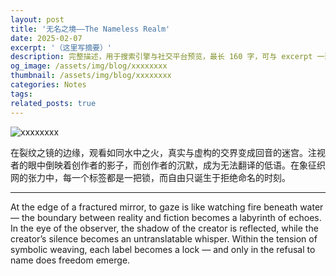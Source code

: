 ```yaml
---
layout: post
title: '无名之境——The Nameless Realm'
date: 2025-02-07
excerpt: '（这里写摘要）'
description: 完整描述，用于搜索引擎与社交平台预览，最长 160 字，可与 excerpt 一致
og_image: /assets/img/blog/xxxxxxxx
thumbnail: /assets/img/blog/xxxxxxxx
categories: Notes
tags: 
related_posts: true
---
```


<img src="/assets/img/blog/xxxxxxxx" alt="xxxxxxxx">

在裂纹之镜的边缘，观看如同水中之火，真实与虚构的交界变成回音的迷宫。注视者的眼中倒映着创作者的影子，而创作者的沉默，成为无法翻译的低语。在象征织网的张力中，每一个标签都是一把锁，而自由只诞生于拒绝命名的时刻。

---

At the edge of a fractured mirror, to gaze is like watching fire beneath water — the boundary between reality and fiction becomes a labyrinth of echoes. In the eye of the observer, the shadow of the creator is reflected, while the creator’s silence becomes an untranslatable whisper. Within the tension of symbolic weaving, each label becomes a lock — and only in the refusal to name does freedom emerge.